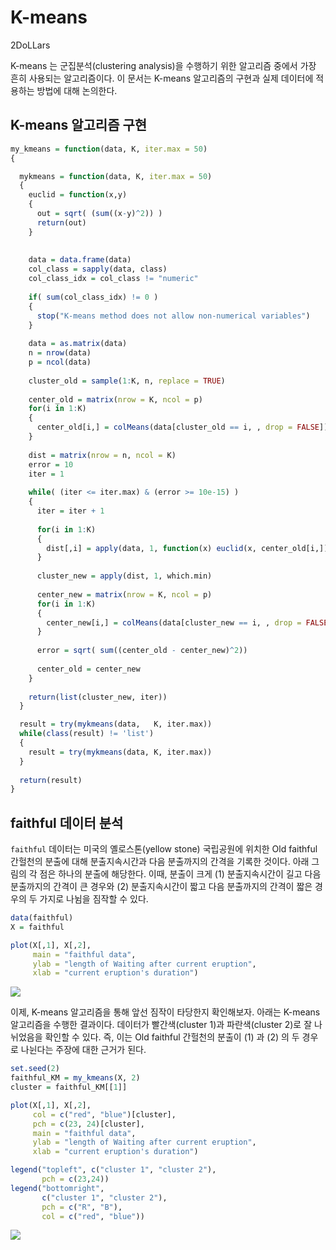 K-means
================
2DoLLars

K-means 는 군집분석(clustering analysis)을 수행하기 위한 알고리즘 중에서
가장 흔히 사용되는 알고리즘이다. 이 문서는 K-means 알고리즘의 구현과
실제 데이터에 적용하는 방법에 대해 논의한다.

## K-means 알고리즘 구현

``` r
my_kmeans = function(data, K, iter.max = 50)
{

  mykmeans = function(data, K, iter.max = 50)
  {
    euclid = function(x,y)
    {
      out = sqrt( (sum((x-y)^2)) )
      return(out)
    }
  
  
    data = data.frame(data)
    col_class = sapply(data, class)
    col_class_idx = col_class != "numeric"
    
    if( sum(col_class_idx) != 0 )
    {
      stop("K-means method does not allow non-numerical variables")
    }
    
    data = as.matrix(data)
    n = nrow(data)
    p = ncol(data)
    
    cluster_old = sample(1:K, n, replace = TRUE)
    
    center_old = matrix(nrow = K, ncol = p)
    for(i in 1:K)
    {
      center_old[i,] = colMeans(data[cluster_old == i, , drop = FALSE])
    }
    
    dist = matrix(nrow = n, ncol = K)
    error = 10
    iter = 1
  
    while( (iter <= iter.max) & (error >= 10e-15) )
    {
      iter = iter + 1
      
      for(i in 1:K)
      {
        dist[,i] = apply(data, 1, function(x) euclid(x, center_old[i,]))
      }
      
      cluster_new = apply(dist, 1, which.min)
      
      center_new = matrix(nrow = K, ncol = p)
      for(i in 1:K)
      {
        center_new[i,] = colMeans(data[cluster_new == i, , drop = FALSE])
      }
      
      error = sqrt( sum((center_old - center_new)^2))
      
      center_old = center_new
    }
  
    return(list(cluster_new, iter))
  }

  result = try(mykmeans(data,   K, iter.max))
  while(class(result) != 'list')
  {
    result = try(mykmeans(data, K, iter.max))
  }
  
  return(result)
}
```

## faithful 데이터 분석

`faithful` 데이터는 미국의 옐로스톤(yellow stone) 국립공원에 위치한 Old
faithful 간헐천의 분출에 대해 분출지속시간과 다음 분출까지의 간격을
기록한 것이다. 아래 그림의 각 점은 하나의 분출에 해당한다. 이때, 분출이
크게 (1) 분출지속시간이 길고 다음 분출까지의 간격이 큰 경우와 (2)
분출지속시간이 짧고 다음 분출까지의 간격이 짧은 경우의 두 가지로 나뉨을
짐작할 수 있다.

``` r
data(faithful)
X = faithful

plot(X[,1], X[,2],
     main = "faithful data",
     ylab = "length of Waiting after current eruption",
     xlab = "current eruption's duration")
```

![](K_means_files/figure-gfm/unnamed-chunk-2-1.png)<!-- -->

이제, K-means 알고리즘을 통해 앞선 짐작이 타당한지 확인해보자. 아래는
K-means 알고리즘을 수행한 결과이다. 데이터가 빨간색(cluster 1)과
파란색(cluster 2)로 잘 나뉘었음을 확인할 수 있다. 즉, 이는 Old faithful
간헐천의 분출이 (1) 과 (2) 의 두 경우로 나뉜다는 주장에 대한 근거가
된다.

``` r
set.seed(2)
faithful_KM = my_kmeans(X, 2)
cluster = faithful_KM[[1]]

plot(X[,1], X[,2],
     col = c("red", "blue")[cluster],
     pch = c(23, 24)[cluster],
     main = "faithful data",
     ylab = "length of Waiting after current eruption",
     xlab = "current eruption's duration")

legend("topleft", c("cluster 1", "cluster 2"),
       pch = c(23,24))
legend("bottomright",
       c("cluster 1", "cluster 2"),
       pch = c("R", "B"),
       col = c("red", "blue"))
```

![](K_means_files/figure-gfm/unnamed-chunk-3-1.png)<!-- -->
